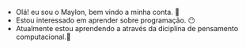 - Olá! eu sou o Maylon, bem vindo a minha conta.  🤗
- Estou interessado em  aprender sobre programação. 😶
- Atualmente estou aprendendo a através da diciplina de pensamento computacional.🤫
